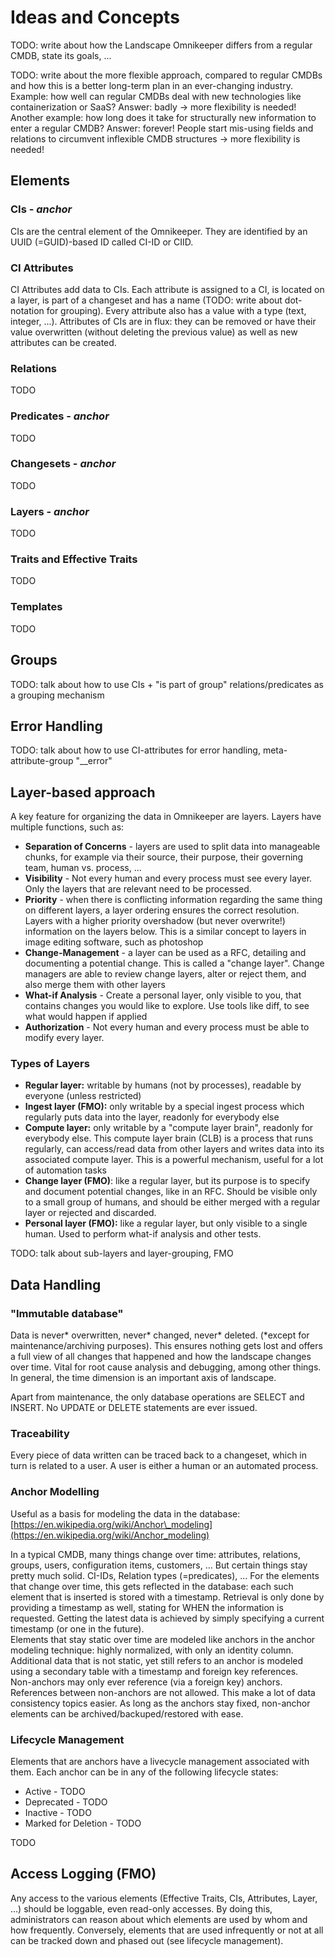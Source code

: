 # Ideas and Concepts

TODO: write about how the Landscape Omnikeeper differs from a regular CMDB, state its goals, ...

TODO: write about the more flexible approach, compared to regular CMDBs and how this is a better long-term plan in an ever-changing industry. Example: how well can regular CMDBs deal with new technologies like containerization or SaaS? Answer: badly -&gt; more flexibility is needed! Another example: how long does it take for structurally new information to enter a regular CMDB? Answer: forever! People start mis-using fields and relations to circumvent inflexible CMDB structures -&gt; more flexibility is needed!

## Elements

### CIs - _anchor_

CIs are the central element of the Omnikeeper. They are identified by an UUID (=GUID)-based ID called CI-ID or CIID.

### CI Attributes

CI Attributes add data to CIs. Each attribute is assigned to a CI, is located on a layer, is part of a changeset and has a name (TODO: write about dot-notation for grouping). Every attribute also has a value with a type (text, integer, ...). Attributes of CIs are in flux: they can be removed or have their value overwritten (without deleting the previous value) as well as new attributes can be created.

### Relations

TODO

### Predicates - _anchor_

TODO

### Changesets - _anchor_

TODO

### Layers - _anchor_

TODO

### Traits and Effective Traits

TODO

### Templates

TODO

## Groups

TODO: talk about how to use CIs + &quot;is part of group&quot; relations/predicates as a grouping mechanism

## Error Handling

TODO: talk about how to use CI-attributes for error handling, meta-attribute-group &quot;\_\_error&quot;

## Layer-based approach

A key feature for organizing the data in Omnikeeper are layers. Layers have multiple functions, such as:

*   **Separation of Concerns** - layers are used to split data into manageable chunks, for example via their source, their purpose, their governing team, human vs. process, ...
*   **Visibility** - Not every human and every process must see every layer. Only the layers that are relevant need to be processed.
*   **Priority** - when there is conflicting information regarding the same thing on different layers, a layer ordering ensures the correct resolution. Layers with a higher priority overshadow (but never overwrite!) information on the layers below. This is a similar concept to layers in image editing software, such as photoshop
*   **Change-Management** - a layer can be used as a RFC, detailing and documenting a potential change. This is called a &quot;change layer&quot;. Change managers are able to review change layers, alter or reject them, and also merge them with other layers
*   **What-if Analysis** - Create a personal layer, only visible to you, that contains changes you would like to explore. Use tools like diff, to see what would happen if applied
*   **Authorization** - Not every human and every process must be able to modify every layer.

### Types of Layers

*   **Regular layer:** writable by humans (not by processes), readable by everyone (unless restricted)
*   **Ingest layer (FMO):** only writable by a special ingest process which regularly puts data into the layer, readonly for everybody else
*   **Compute layer:** only writable by a &quot;compute layer brain&quot;, readonly for everybody else. This compute layer brain (CLB) is a process that runs regularly, can access/read data from other layers and writes data into its associated compute layer. This is a powerful mechanism, useful for a lot of automation tasks
*   **Change layer (FMO)**: like a regular layer, but its purpose is to specify and document potential changes, like in an RFC. Should be visible only to a small group of humans, and should be either merged with a regular layer or rejected and discarded.
*   **Personal layer (FMO):** like a regular layer, but only visible to a single human. Used to perform what-if analysis and other tests.

TODO: talk about sub-layers and layer-grouping, FMO

## Data Handling

### &quot;Immutable database&quot;

Data is never\* overwritten, never\* changed, never\* deleted. (\*except for maintenance/archiving purposes). This ensures nothing gets lost and offers a full view of all changes that happened and how the landscape changes over time. Vital for root cause analysis and debugging, among other things. In general, the time dimension is an important axis of landscape.

Apart from maintenance, the only database operations are SELECT and INSERT. No UPDATE or DELETE statements are ever issued.

### Traceability

Every piece of data written can be traced back to a changeset, which in turn is related to a user. A user is either a human or an automated process.

### Anchor Modelling

Useful as a basis for modeling the data in the database: [https://en.wikipedia.org/wiki/Anchor\_modeling](https://en.wikipedia.org/wiki/Anchor_modeling)

In a typical CMDB, many things change over time: attributes, relations, groups, users, configuration items, customers, ... But certain things stay pretty much solid. CI-IDs, Relation types (=predicates), ... For the elements that change over time, this gets reflected in the database: each such element that is inserted is stored with a timestamp. Retrieval is only done by providing a timestamp as well, stating for WHEN the information is requested. Getting the latest data is achieved by simply specifying a current timestamp (or one in the future).  
Elements that stay static over time are modeled like anchors in the anchor modeling technique: highly normalized, with only an identity column. Additional data that is not static, yet still refers to an anchor is modeled using a secondary table with a timestamp and foreign key references.  
Non-anchors may only ever reference (via a foreign key) anchors. References between non-anchors are not allowed. This make a lot of data consistency topics easier. As long as the anchors stay fixed, non-anchor elements can be archived/backuped/restored with ease.

### Lifecycle Management

Elements that are anchors have a livecycle management associated with them. Each anchor can be in any of the following lifecycle states:

*   Active - TODO
*   Deprecated - TODO
*   Inactive - TODO
*   Marked for Deletion - TODO

TODO

## Access Logging (FMO)

Any access to the various elements (Effective Traits, CIs, Attributes, Layer, ...) should be loggable, even read-only accesses. By doing this, administrators can reason about which elements are used by whom and how frequently. Conversely, elements that are used infrequently or not at all can be tracked down and phased out (see lifecycle management).